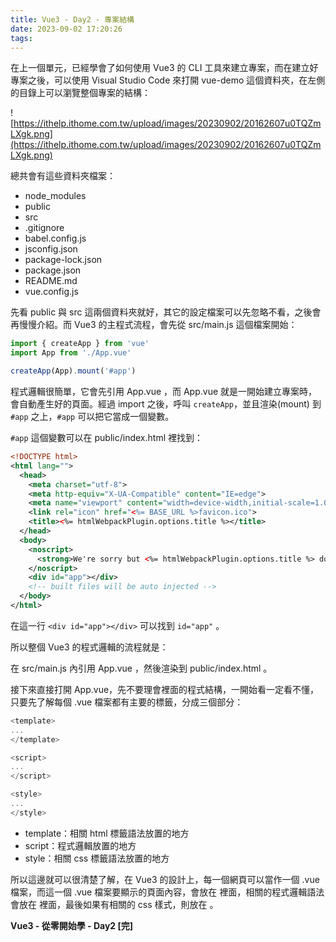 ```yaml
---
title: Vue3 - Day2 - 專案結構
date: 2023-09-02 17:20:26
tags:
---
```


在上一個單元，已經學會了如何使用 Vue3 的 CLI 工具來建立專案，而在建立好專案之後，可以使用 Visual Studio Code 來打開 vue-demo 這個資料夾，在左側的目錄上可以瀏覽整個專案的結構：

![https://ithelp.ithome.com.tw/upload/images/20230902/20162607u0TQZmLXgk.png](https://ithelp.ithome.com.tw/upload/images/20230902/20162607u0TQZmLXgk.png)


總共會有這些資料夾檔案：

* node\_modules
* public
* src
* .gitignore
* babel.config.js
* jsconfig.json
* package-lock.json
* package.json
* README.md
* vue.config.js
    

先看 public 與 src 這兩個資料夾就好，其它的設定檔案可以先忽略不看，之後會再慢慢介紹。而 Vue3 的主程式流程，會先從 src/main.js 這個檔案開始：

```javascript
import { createApp } from 'vue'
import App from './App.vue'

createApp(App).mount('#app')
```

程式邏輯很簡單，它會先引用 App.vue ，而 App.vue 就是一開始建立專案時，會自動產生好的頁面。經過 import 之後，呼叫 `createApp`，並且渲染(mount) 到 `#app` 之上，`#app` 可以把它當成一個變數。

`#app`  這個變數可以在 public/index.html 裡找到：

```xml
<!DOCTYPE html>
<html lang="">
  <head>
    <meta charset="utf-8">
    <meta http-equiv="X-UA-Compatible" content="IE=edge">
    <meta name="viewport" content="width=device-width,initial-scale=1.0">
    <link rel="icon" href="<%= BASE_URL %>favicon.ico">
    <title><%= htmlWebpackPlugin.options.title %></title>
  </head>
  <body>
    <noscript>
      <strong>We're sorry but <%= htmlWebpackPlugin.options.title %> doesn't work properly without JavaScript enabled. Please enable it to continue.</strong>
    </noscript>
    <div id="app"></div>
    <!-- built files will be auto injected -->
  </body>
</html>
```

在這一行 `<div id="app"></div>` 可以找到 `id="app"` 。

所以整個 Vue3 的程式邏輯的流程就是：

在 src/main.js 內引用 App.vue ，然後渲染到 public/index.html 。

接下來直接打開 App.vue，先不要理會裡面的程式結構，一開始看一定看不懂，只要先了解每個 .vue 檔案都有主要的標籤，分成三個部分：

```javascript
<template>
...
</template>

<script>
...
</script>

<style>
...
</style>
```

* template：相關 html 標籤語法放置的地方
* script：程式邏輯放置的地方
* style：相關 css 標籤語法放置的地方
    
所以這邊就可以很清楚了解，在 Vue3 的設計上，每一個網頁可以當作一個 .vue 檔案，而這一個 .vue 檔案要顯示的頁面內容，會放在 <template></template> 裡面，相關的程式邏輯語法會放在 <script></script> 裡面，最後如果有相關的 css 樣式，則放在 <style></style>。

**Vue3 - 從零開始學 - Day2 [完]**